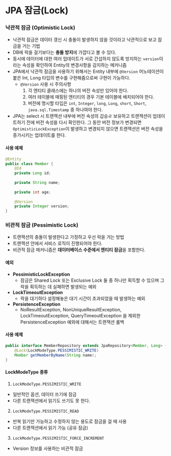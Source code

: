 # JPA 잠금(Lock)
### 낙관적 잠금 (Optimistic Lock)
* 낙관적 잠금은 데이터 갱신 시 충돌이 발생하지 않을 것이라고 낙관적으로 보고 잠금을 거는 기법
* DB에 락을 걸기보다는 **충돌 방지**에 가깝다고 볼 수 있다.
* 동시에 데이터에 대한 여러 업데이트가 서로 간섭하지 않도록 방지하는 `version`이라는 속성을 확인하여 Entity의 변경사항을 감지하는 메커니즘
* JPA에서 낙관적 잠금을 사용하기 위해서는 Entity 내부에 `@Version` 어노테이션이 붙은 Int, Long 타입의 변수를 구현해줌으로써 구현이 가능하다.
  * `@Version` 사용 시 주의사항
    1. 각 엔티티 클래스에는 하나의 버전 속성만 있어야 한다.
    2. 여러 테이블에 매핑된 엔티티의 경우 기본 테이블에 배치되어야 한다.
    3. 버전에 명시할 타입은 `int`, `Integer`, `long`, `Long`, `short`, `Short`, `java.sql.Timestamp` 중 하나여야 한다.
* JPA는 select 시 트랜잭션 내부에 버전 속성의 갑승ㄹ 보유하고 트랜잭션이 업데이트하기 전에 버전 속성을 다시 확인한다. 그 동안 버전 정보가 변경되면 `OptimisticLockException`이 발생하고 변경되지 않으면 트랜잭션은 버전 속성을 증가시키는 업데이트를 한다.

#### 사용 예제
```java
@Entity
public class Member {
    @Id
    private Long id;
    
    private String name;
    
    private int age;
    
    @Version
    private Integer version;
}
```

### 비관적 잠금 (Pessimistic Lock)
* 트랜잭션의 충돌이 발생한다고 가정하고 우선 락을 거는 방법
* 트랜잭션 안에서 서비스 로직이 진행되어야 한다.
* 비관적 잠금 메커니즘은 **데이터베이스 수준에서 엔티티 잠금**을 포함한다.

#### 예외
* **PessimisticLockException**
  * 잠금은 Shared Lock 또는 Exclusive Lock 둘 중 하나만 획득할 수 있으며 그 락을 획득하는 데 실패하면 발생되는 예외
* **LockTimeoutException**
  * 락을 대기하다 설정해놓은 대기 시간이 초과되었을 때 발생하는 예외
* **PersistenceException**
  * NoResultException, NonUniqueResultException, LockTimeoutException, QueryTimeoutException 을 제외한 PersistenceException 예외에 대해서는 트랜잭션 롤백

#### 사용 예제
```java
public interface MemberRepository extends JpaRepository<Member, Long> {
    @Lock(LockModeType.PESSIMISTIC_WRITE)
    Member getMemberByName(String name);
}
```

#### LockModeType 종류
1. `LockModeType.PESSIMISTIC_WRITE`
  * 일반적인 옵션, 데이터 쓰기에 잠금
  * 다른 트랜잭션에서 읽기도 쓰기도 못 한다.
2. `LockModeType.PESSIMISTIC_READ`
  * 반복 읽기만 가능하고 수정하지 않는 용도로 잠금을 걸 때 사용
  * 다른 트랜잭션에서 읽기 가능 (공유 잠금)
3. `LockModeType.PESSIMISTIC_FORCE_INCREMENT`
  * Version 정보를 사용하는 비관적 잠금

